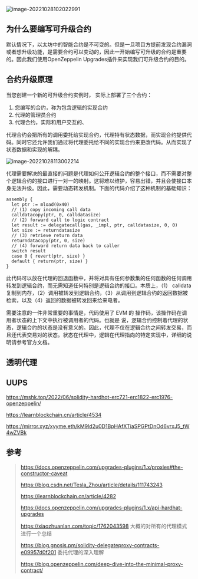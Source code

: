 ![image-20221028102022991](https://tva1.sinaimg.cn/large/008vxvgGgy1h7kse3u0fkj31g80t012r.jpg)



## 为什么要编写可升级合约

默认情况下，以太坊中的智能合约是不可变的。但是一旦项目方提前发现合约漏洞或者想升级功能，是需要合约可以变动的，因此一开始编写可升级的合约是重要的。因此我们使用OpenZeppelin Upgrades插件来实现我们可升级合约的目的。



## 合约升级原理

当您创建一个新的可升级合约实例时， 实际上部署了三个合约：

1. 您编写的合约，称为包含逻辑的实现合约
2. 代理的管理员合约
3. 代理合约，实际和用户交互的、

代理合约会把所有的调用委托给实现合约，代理持有状态数据，而实现合约提供代码。同时它还允许我们通过将代理委托给不同的实现合约来更改代码。从而实现了状态数据和实现的解耦。

![image-20221028113002214](https://tva1.sinaimg.cn/large/008vxvgGgy1h7kuengsfrj313s04yaa9.jpg)

代理需要解决的最直接的问题是代理如何公开逻辑合约的整个接口，而不需要对整个逻辑合约的接口进行一对一的映射。这将难以维护，容易出错，并且会使接口本身无法升级。因此，需要动态转发机制。下面的代码介绍了这种机制的基础知识：

```assembly
assembly {
  let ptr := mload(0x40)
  // (1) copy incoming call data
  calldatacopy(ptr, 0, calldatasize)
  // (2) forward call to logic contract
  let result := delegatecall(gas, _impl, ptr, calldatasize, 0, 0)
  let size := returndatasize
  // (3) retrieve return data
  returndatacopy(ptr, 0, size)
  // (4) forward return data back to caller
  switch result
  case 0 { revert(ptr, size) }
  default { return(ptr, size) }
}
```

此代码可以放在代理的回退函数中，并将对具有任何参数集的任何函数的任何调用转发到逻辑合约，而无需知道任何特别是逻辑合约的接口。本质上，（1） calldata复制到内存，（2）调用被转发到逻辑合约，（3）从调用到逻辑合约的返回数据被检索，以及（4）返回的数据被转发回来给来电者。

需要注意的一件非常重要的事情是，代码使用了 EVM 的 操作码，该操作码在调用者状态的上下文中执行被调用者的代码。也就是
说，逻辑合约控制着代理的状态，逻辑合约的状态是没有意义的。因此，代理不仅在逻辑合约之间转发交易，而且还代表交易对的状态。状态在代理中，逻辑在代理指向的特定实现中，详细的说明请参考官方文档。

## 透明代理



## UUPS

https://mshk.top/2022/06/solidity-hardhot-erc721-erc1822-erc1976-openzeppelin/

https://learnblockchain.cn/article/4534

https://mirror.xyz/xyyme.eth/kM9ld2u0D1BpHAfXTiaSPGPtDnOd6vrxJ5_tW4wZVBk

## 参考

> https://docs.openzeppelin.com/upgrades-plugins/1.x/proxies#the-constructor-caveat
>
> https://blog.csdn.net/Tesla_Zhou/article/details/111743243
>
> https://learnblockchain.cn/article/4282
>
> https://docs.openzeppelin.com/upgrades-plugins/1.x/api-hardhat-upgrades
>
> https://xiaozhuanlan.com/topic/1762043598 大概的对所有的代理模式进行一个总结
>
> https://blog.gnosis.pm/solidity-delegateproxy-contracts-e09957d0f201 委托代理的深入理解
>
> https://blog.openzeppelin.com/deep-dive-into-the-minimal-proxy-contract/
